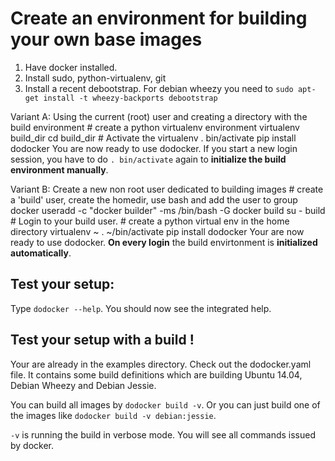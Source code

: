 Create an environment for building your own base images
=======================================================

1. Have docker installed.
2. Install sudo, python-virtualenv, git
3. Install a recent debootstrap. For debian wheezy you need to `sudo apt-get install -t wheezy-backports debootstrap`

Variant A: Using the current (root) user and creating a directory with the build environment
    # create a python virtualenv environment
    virtualenv build_dir
    cd build_dir
    # Activate the virtualenv 
    . bin/activate
    pip install dodocker
You are now ready to use dodocker. If you start a new login session, you have to do `. bin/activate` again to
**initialize the build environment manually**.
    
Variant B: Create a new non root user dedicated to building images
    # create a 'build' user, create the homedir, use bash and add the user to group docker 
    useradd -c "docker builder" -ms /bin/bash -G docker build 
    su - build # Login to your build user.
    # create a python virtual env in the home directory
    virtualenv ~
    . ~/bin/activate
    pip install dodocker
Your are now ready to use dodocker. **On every login** the build envirtonment is **initialized automatically**.

Test your setup:
----------------
Type `dodocker --help`. You should now see the integrated help.

Test your setup with a build !
------------------------------
Your are already in the examples directory. Check out the dodocker.yaml file. It contains some build definitions
which are building Ubuntu 14.04, Debian Wheezy and Debian Jessie.

You can build all images by `dodocker build -v`. Or you can just build one of the images like
`dodocker build -v debian:jessie`.

`-v` is running the build in verbose mode. You will see all commands issued by docker.


